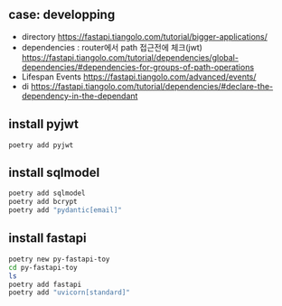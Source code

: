 
## case: developping

- directory
https://fastapi.tiangolo.com/tutorial/bigger-applications/
- dependencies : router에서 path 접근전에 체크(jwt)
https://fastapi.tiangolo.com/tutorial/dependencies/global-dependencies/#dependencies-for-groups-of-path-operations
- Lifespan Events
https://fastapi.tiangolo.com/advanced/events/
- di
https://fastapi.tiangolo.com/tutorial/dependencies/#declare-the-dependency-in-the-dependant

## install pyjwt
```
poetry add pyjwt
```

## install sqlmodel
```bash
poetry add sqlmodel
poetry add bcrypt
poetry add "pydantic[email]"
```

## install fastapi
```bash
poetry new py-fastapi-toy
cd py-fastapi-toy
ls
poetry add fastapi
poetry add "uvicorn[standard]"
```